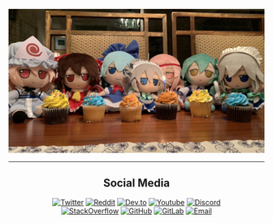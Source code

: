<a href='#'><img src='assets/fumo-reunion.jpg' alt='Fumo Reunion' /></a>

<hr />

<section align='center'>
  
  <h1><b>Social Media</b></h1>
  
  <figure>
    <a href='https://twitter.com/hyduez'><img src='https://camo.githubusercontent.com/35b0b8bfbd8840f35607fb56ad0a139047fd5d6e09ceb060c5c6f0a5abd1044c/68747470733a2f2f6564656e742e6769746875622e696f2f537570657254696e7949636f6e732f696d616765732f7376672f747769747465722e737667' alt='Twitter' width='70px' /></a>
    <a href='https://www.reddit.com/user/hyduez'><img src='https://camo.githubusercontent.com/521640dc2dba501cde1805c0a42cecf5ccf7fc1378f542fe9fda756fb36add25/68747470733a2f2f6564656e742e6769746875622e696f2f537570657254696e7949636f6e732f696d616765732f7376672f7265646469742e737667' alt='Reddit' width='70px' /></a>
    <a href='https://dev.to/hyduez'><img src='https://camo.githubusercontent.com/6cc90061976bcd4d1a61a6c76b818538b5a65754f7b7b8068fe0fa49a09def8f/68747470733a2f2f6564656e742e6769746875622e696f2f537570657254696e7949636f6e732f696d616765732f7376672f6465765f746f2e737667' alt='Dev.to' width='70px' /></a>
    <a href='https://www.youtube.com/channel/UCRhFONRq0QnN_k9goNBT_eA'><img src='https://camo.githubusercontent.com/d54e97f5edde790381f7e62b217410df33e066a0dc8f692f2fc6b25fc1768b0c/68747470733a2f2f6564656e742e6769746875622e696f2f537570657254696e7949636f6e732f696d616765732f7376672f796f75747562652e737667' alt='Youtube' width='70px' /></a>
    <a href='https://discord.com/invite/cqs7wgeg8P'><img src='https://camo.githubusercontent.com/79fcdc7c43f1a1d7c175827976ffee8177814a016fb1b9578ff70f1aef759578/68747470733a2f2f6564656e742e6769746875622e696f2f537570657254696e7949636f6e732f696d616765732f7376672f646973636f72642e737667' alt='Discord' width='70px' /></a>
    <a href='https://stackoverflow.com/users/249977/hyduez'><img src='https://camo.githubusercontent.com/ad1dcdc76b0be1423e54a791d31311e91e8e89bb8492be214cfc3390e24c323d/68747470733a2f2f6564656e742e6769746875622e696f2f537570657254696e7949636f6e732f696d616765732f7376672f737461636b6f766572666c6f772e737667' alt='StackOverflow' width='70px' /></a>
    <a href='https://github.com/hyduez'><img src='https://camo.githubusercontent.com/b079fe922f00c4b86f1b724fbc2e8141c468794ce8adbc9b7456e5e1ad09c622/68747470733a2f2f6564656e742e6769746875622e696f2f537570657254696e7949636f6e732f696d616765732f7376672f6769746875622e737667' alt='GitHub' width='70px' /></a>
    <a href='https://gitlab.com/hyduez'><img src='https://camo.githubusercontent.com/92155145d11c0c16b6d804cf10407c691d134283ced40c36ceecfb885b8b655c/68747470733a2f2f6564656e742e6769746875622e696f2f537570657254696e7949636f6e732f696d616765732f7376672f6769746c61622e737667' alt='GitLab' width='70px' /></a>
    <a href='mailto:hyduez@outlook.es'><img src='https://camo.githubusercontent.com/0f3aa1f457bb92fbd2411761262ce1fb0f766ed74a4f4289bfc4a0b6024335d6/68747470733a2f2f6564656e742e6769746875622e696f2f537570657254696e7949636f6e732f696d616765732f7376672f656d61696c2e737667' alt='Email' width='70px' /></a>
  </figure>
</section>
  
[Twitter]: https://twitter.com/hyduez
[Reddit]: https://www.reddit.com/user/hyduez/
[DevTo]: https://dev.to/hyduez
[Youtube]: https://www.youtube.com/channel/UCRhFONRq0QnN_k9goNBT_eA
[Discord]: https://discord.com/invite/cqs7wgeg8P
[StackOverflow]: https://stackoverflow.com/users/249977/hyduez
[GitHub]: https://github.com/Hyduez
[GitLab]: https://gitlab.com/Hyduez
[Email]: mailto:hyduez@outlook.es
